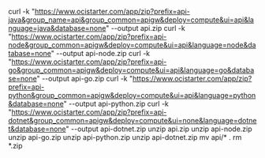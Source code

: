 curl -k "https://www.ocistarter.com/app/zip?prefix=api-java&group_name=api&group_common=apigw&deploy=compute&ui=api&language=java&database=none" --output api.zip
curl -k "https://www.ocistarter.com/app/zip?prefix=api-node&group_common=apigw&deploy=compute&ui=api&language=node&database=none" --output api-node.zip
curl -k "https://www.ocistarter.com/app/zip?prefix=api-go&group_common=apigw&deploy=compute&ui=api&language=go&database=none" --output api-go.zip
curl -k "https://www.ocistarter.com/app/zip?prefix=api-python&group_common=apigw&deploy=compute&ui=api&language=python&database=none" --output api-python.zip
curl -k "https://www.ocistarter.com/app/zip?prefix=api-dotnet&group_common=apigw&deploy=compute&ui=none&language=dotnet&database=none" --output api-dotnet.zip
unzip api.zip
unzip api-node.zip
unzip api-go.zip
unzip api-python.zip
unzip api-dotnet.zip
mv api/* .
rm *.zip

